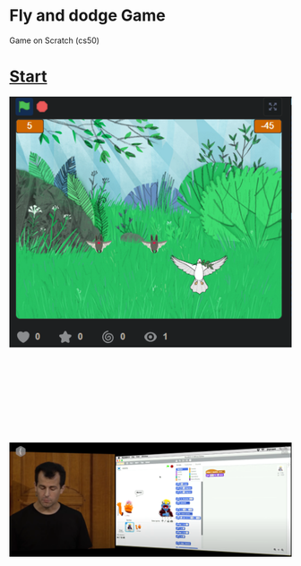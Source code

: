 # Fly and dodge Game
Game on Scratch (cs50)

# [**Start**](https://scratch.mit.edu/projects/694365592/)

![](https://github.com/ManiFast/Fly_and_dodge-Game/blob/main/Screenshot%20(164).png)
</br>
</br>
</br>
</br>
</br>
</br>
</br>
</br>
</br>
</br>

![](https://github.com/ManiFast/Fly_and_dodge-Game/blob/main/Screenshot%202022-05-21%20172652.png)
